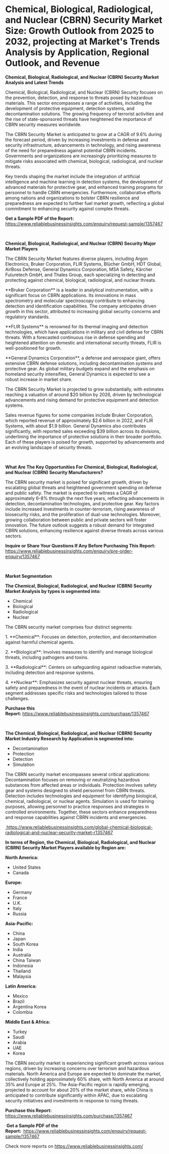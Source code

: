 <p><h1>Chemical, Biological, Radiological, and Nuclear (CBRN) Security Market Size: Growth Outlook from 2025 to 2032, projecting at Market's Trends Analysis by Application, Regional Outlook, and Revenue</h1></p><p><strong>Chemical, Biological, Radiological, and Nuclear (CBRN) Security Market Analysis and Latest Trends</strong></p>
<p><p>Chemical, Biological, Radiological, and Nuclear (CBRN) Security focuses on the prevention, detection, and response to threats posed by hazardous materials. This sector encompasses a range of activities, including the development of protective equipment, detection systems, and decontamination solutions. The growing frequency of terrorist activities and the rise of state-sponsored threats have heightened the importance of CBRN security measures worldwide.</p><p>The CBRN Security Market is anticipated to grow at a CAGR of 9.6% during the forecast period, driven by increasing investments in defense and security infrastructure, advancements in technology, and rising awareness of the need for preparedness against potential CBRN incidents. Governments and organizations are increasingly prioritizing measures to mitigate risks associated with chemical, biological, radiological, and nuclear threats.</p><p>Key trends shaping the market include the integration of artificial intelligence and machine learning in detection systems, the development of advanced materials for protective gear, and enhanced training programs for personnel to handle CBRN emergencies. Furthermore, collaborative efforts among nations and organizations to bolster CBRN resilience and preparedness are expected to further fuel market growth, reflecting a global commitment to enhancing security against complex threats.</p></p>
<p><strong>Get a Sample PDF of the Report:&nbsp;</strong> <a href="https://www.reliablebusinessinsights.com/enquiry/request-sample/1357467?utm_campaign=2440&utm_medium=2&utm_source=Github&utm_content=ia&utm_term=22032025&utm_id=chemical-biological-radiological-and-nuclear-cbrn-security">https://www.reliablebusinessinsights.com/enquiry/request-sample/1357467</a></p>
<p>&nbsp;</p>
<p><strong>Chemical, Biological, Radiological, and Nuclear (CBRN) Security Major Market Players</strong></p>
<p><p>The CBRN Security Market features diverse players, including Argon Electronics, Bruker Corporation, FLIR Systems, Blücher GmbH, HDT Global, AirBoss Defense, General Dynamics Corporation, MSA Safety, Kärcher Futuretech GmbH, and Thales Group, each specializing in detecting and protecting against chemical, biological, radiological, and nuclear threats.</p><p>**Bruker Corporation** is a leader in analytical instrumentation, with a significant focus on CBRN applications. Its innovations in mass spectrometry and molecular spectroscopy contribute to enhancing detection and identification capabilities. The company anticipates driven growth in this sector, attributed to increasing global security concerns and regulatory standards.</p><p>**FLIR Systems** is renowned for its thermal imaging and detection technologies, which have applications in military and civil defense for CBRN threats. With a forecasted continuous rise in defense spending and heightened attention on domestic and international security threats, FLIR is well-positioned for growth.</p><p>**General Dynamics Corporation**, a defense and aerospace giant, offers extensive CBRN defense solutions, including decontamination systems and protective gear. As global military budgets expand and the emphasis on homeland security intensifies, General Dynamics is expected to see a robust increase in market share.</p><p>The CBRN Security Market is projected to grow substantially, with estimates reaching a valuation of around $20 billion by 2026, driven by technological advancements and rising demand for protective equipment and detection systems.</p><p>Sales revenue figures for some companies include Bruker Corporation, which reported revenue of approximately $2.6 billion in 2022, and FLIR Systems, with about $1.9 billion. General Dynamics also contributes significantly, with reported sales exceeding $39 billion across its divisions, underlining the importance of protective solutions in their broader portfolio. Each of these players is poised for growth, supported by advancements and an evolving landscape of security threats.</p></p>
<p>&nbsp;</p>
<p><strong>What Are The Key Opportunities For Chemical, Biological, Radiological, and Nuclear (CBRN) Security Manufacturers?</strong></p>
<p><p>The CBRN security market is poised for significant growth, driven by escalating global threats and heightened government spending on defense and public safety. The market is expected to witness a CAGR of approximately 6-8% through the next five years, reflecting advancements in detection, decontamination technologies, and protective gear. Key factors include increased investments in counter-terrorism, rising awareness of biosecurity risks, and the proliferation of dual-use technologies. Moreover, growing collaboration between public and private sectors will foster innovation. The future outlook suggests a robust demand for integrated CBRN solutions, enhancing resilience against diverse threats across various sectors.</p></p>
<p><strong>Inquire or Share Your Questions If Any Before Purchasing This Report:</strong> <a href="https://www.reliablebusinessinsights.com/enquiry/pre-order-enquiry/1357467?utm_campaign=2440&utm_medium=2&utm_source=Github&utm_content=ia&utm_term=22032025&utm_id=chemical-biological-radiological-and-nuclear-cbrn-security">https://www.reliablebusinessinsights.com/enquiry/pre-order-enquiry/1357467</a></p>
<p>&nbsp;</p>
<p><strong>Market Segmentation</strong></p>
<p><strong>The Chemical, Biological, Radiological, and Nuclear (CBRN) Security Market Analysis by types is segmented into:</strong></p>
<p><ul><li>Chemical</li><li>Biological</li><li>Radiological</li><li>Nuclear</li></ul></p>
<p><p>The CBRN security market comprises four distinct segments: </p><p>1. **Chemical**: Focuses on detection, protection, and decontamination against harmful chemical agents.</p><p>2. **Biological**: Involves measures to identify and manage biological threats, including pathogens and toxins.</p><p>3. **Radiological**: Centers on safeguarding against radioactive materials, including detection and response systems.</p><p>4. **Nuclear**: Emphasizes security against nuclear threats, ensuring safety and preparedness in the event of nuclear incidents or attacks. Each segment addresses specific risks and technologies tailored to those challenges.</p></p>
<p><strong>Purchase this Report:&nbsp;</strong><a href="https://www.reliablebusinessinsights.com/purchase/1357467?utm_campaign=2440&utm_medium=2&utm_source=Github&utm_content=ia&utm_term=22032025&utm_id=chemical-biological-radiological-and-nuclear-cbrn-security">https://www.reliablebusinessinsights.com/purchase/1357467</a></p>
<p>&nbsp;</p>
<p><strong>The Chemical, Biological, Radiological, and Nuclear (CBRN) Security Market Industry Research by Application is segmented into:</strong></p>
<p><ul><li>Decontamination</li><li>Protection</li><li>Detection</li><li>Simulation</li></ul></p>
<p><p>The CBRN security market encompasses several critical applications: Decontamination focuses on removing or neutralizing hazardous substances from affected areas or individuals. Protection involves safety gear and systems designed to shield personnel from CBRN threats. Detection includes technologies and equipment for identifying biological, chemical, radiological, or nuclear agents. Simulation is used for training purposes, allowing personnel to practice responses and strategies in controlled environments. Together, these sectors enhance preparedness and response capabilities against CBRN incidents and emergencies.</p></p>
<p><a href="https://www.reliablebusinessinsights.com/global-chemical-biological-radiological-and-nuclear-security-market-r1357467?utm_campaign=2440&utm_medium=2&utm_source=Github&utm_content=ia&utm_term=22032025&utm_id=chemical-biological-radiological-and-nuclear-cbrn-security">&nbsp;https://www.reliablebusinessinsights.com/global-chemical-biological-radiological-and-nuclear-security-market-r1357467</a></p>
<p><strong>In terms of Region, the Chemical, Biological, Radiological, and Nuclear (CBRN) Security Market Players available by Region are:</strong></p>
<p>
    <p> <strong> North America: </strong>
        <ul>
            <li>United States</li>
            <li>Canada</li>
        </ul>
        </p> 
    <p> <strong> Europe: </strong>
        <ul>
            <li>Germany</li>
            <li>France</li>
            <li>U.K.</li>
            <li>Italy</li>
            <li>Russia</li>
        </ul>
        </p> 
    <p> <strong> Asia-Pacific: </strong>
        <ul>
            <li>China</li>
            <li>Japan</li>
            <li>South Korea</li>
            <li>India</li>
            <li>Australia</li>
            <li>China Taiwan</li>
            <li>Indonesia</li>
            <li>Thailand</li>
            <li>Malaysia</li>
        </ul>
        </p> 
    <p> <strong> Latin America: </strong>
        <ul>
            <li>Mexico</li>
            <li>Brazil</li>
            <li>Argentina Korea</li>
            <li>Colombia</li>
        </ul>
        </p> 
    <p> <strong> Middle East & Africa: </strong>
        <ul>
            <li>Turkey</li>
            <li>Saudi</li>
            <li>Arabia</li>
            <li>UAE</li>
            <li>Korea</li>
        </ul>
    </p>
    </p>
<p><p>The CBRN security market is experiencing significant growth across various regions, driven by increasing concerns over terrorism and hazardous materials. North America and Europe are expected to dominate the market, collectively holding approximately 60% share, with North America at around 35% and Europe at 25%. The Asia-Pacific region is rapidly emerging, projected to account for about 20% of the market share, while China is anticipated to contribute significantly within APAC, due to escalating security initiatives and investments in response to rising threats.</p></p>
<p><strong>Purchase this Report: </strong><a href="https://www.reliablebusinessinsights.com/purchase/1357467?utm_campaign=2440&utm_medium=2&utm_source=Github&utm_content=ia&utm_term=22032025&utm_id=chemical-biological-radiological-and-nuclear-cbrn-security">https://www.reliablebusinessinsights.com/purchase/1357467</a></p>
<p>&nbsp;<strong>Get a Sample PDF of the Report:&nbsp;&nbsp;</strong><a href="https://www.reliablebusinessinsights.com/enquiry/request-sample/1357467?utm_campaign=2440&utm_medium=2&utm_source=Github&utm_content=ia&utm_term=22032025&utm_id=chemical-biological-radiological-and-nuclear-cbrn-security">https://www.reliablebusinessinsights.com/enquiry/request-sample/1357467</a></p>
<p><strong></strong></p>
<p>Check more reports on <a href="https://www.reliablebusinessinsights.com/?utm_campaign=2440&utm_medium=2&utm_source=Github&utm_content=ia&utm_term=22032025&utm_id=chemical-biological-radiological-and-nuclear-cbrn-security">https://www.reliablebusinessinsights.com/</a></p>